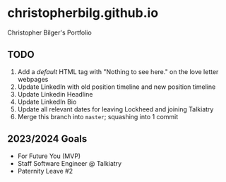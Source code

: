 # christopherbilg.github.io

Christopher Bilger's Portfolio

## TODO

1. Add a _default_ HTML tag with "Nothing to see here." on the love letter webpages
2. Update LinkedIn with old position timeline and new position timeline
3. Update Linkedin Headline
4. Update LinkedIn Bio
5. Update all relevant dates for leaving Lockheed and joining Talkiatry
6. Merge this branch into `master`; squashing into 1 commit

## 2023/2024 Goals

- For Future You (MVP)
- Staff Software Engineer @ Talkiatry
- Paternity Leave #2
